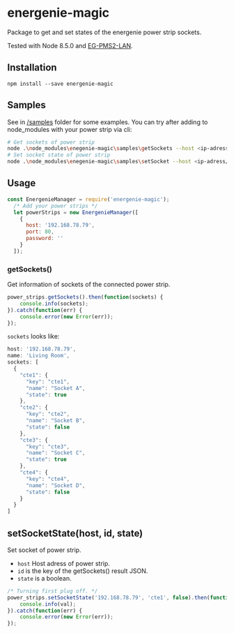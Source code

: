 # energenie-magic
Package to get and set states of the energenie power strip sockets.

Tested with Node 8.5.0 and [EG-PMS2-LAN](https://energenie.com/item.aspx?id=7416).

## Installation
``` 
npm install --save energenie-magic 
```

## Samples
See in [/samples](/samples) folder for some examples. You can try after adding to node_modules with your power strip via cli:

```bash
# Get sockets of power strip
node .\node_modules\enegenie-magic\samples\getSockets --host <ip-adress/hostname> [--port <default: 80> --password <default: ''>]
# Set socket state of power strip 
node .\node_modules\enegenie-magic\samples\setSocket --host <ip-adress/hostname> --id <id> [--port <default: 80> --password <default: ''> --state <default: true>]
```

## Usage

```javascript
const EnergenieManager = require('energenie-magic');
  /* Add your power strips */
  let powerStrips = new EnergenieManager([
    {
      host: '192.168.78.79',
      port: 80,
      password: ''
    }
  ]);
```
### getSockets()
Get information of sockets of the connected power strip.

```javascript
power_strips.getSockets().then(function(sockets) {
    console.info(sockets);
}).catch(function(err) {
    console.error(new Error(err)); 
});
```
`sockets` looks like:
```javascript
host: '192.168.78.79',
name: 'Living Room',
sockets: [
  {
    "cte1": {
      "key": "cte1",
      "name": "Socket A",
      "state": true
    },
    "cte2": {
      "key": "cte2",
      "name": "Socket B",
      "state": false
    },
    "cte3": {
      "key": "cte3",
      "name": "Socket C",
      "state": true
    },  
    "cte4": {
      "key": "cte4",
      "name": "Socket D",
      "state": false
    }
  }
]
```

## setSocketState(host, id, state)
Set socket of power strip. 
+ `host` Host adress of power strip.
+ `id` is the key of the getSockets() result JSON.
+ `state` is a boolean. 

```javascript
/* Turning first plug off. */
power_strips.setSocketState('192.168.78.79', 'cte1', false).then(function(val) {
    console.info(val);
}).catch(function(err) {
    console.error(new Error(err));
});
```